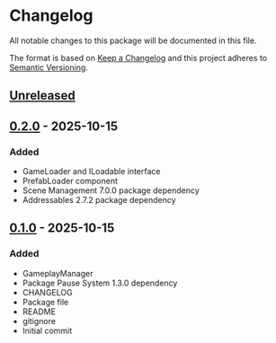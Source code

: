 # Changelog
All notable changes to this package will be documented in this file.

The format is based on [Keep a Changelog](http://keepachangelog.com/en/1.0.0/)
and this project adheres to [Semantic Versioning](http://semver.org/spec/v2.0.0.html).

## [Unreleased]

## [0.2.0] - 2025-10-15
### Added
- GameLoader and ILoadable interface
- PrefabLoader component
- Scene Management 7.0.0 package dependency
- Addressables 2.7.2 package dependency

## [0.1.0] - 2025-10-15
### Added
- GameplayManager
- Package Pause System 1.3.0 dependency
- CHANGELOG
- Package file
- README
- gitignore
- Initial commit

[Unreleased]: https://github.com/1mbitshorde/GameplaySystem/compare/0.2.0...main
[0.2.0]: https://github.com/1mbitshorde/GameplaySystem/tree/0.2.0/
[0.1.0]: https://github.com/1mbitshorde/GameplaySystem/tree/0.1.0/